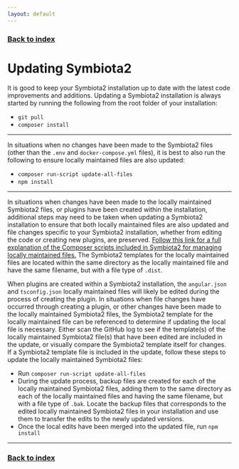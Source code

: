 ```yaml
---
layout: default
---
```


### [Back to index](./index.html)

# Updating Symbiota2

It is good to keep your Symbiota2 installation up to date with the latest code improvements and additions. Updating a Symbiota2 
installation is always started by running the following from the root folder of your installation:
- `git pull`
- `composer install`

* * *
In situations when no changes have been made to the Symbiota2 files (other than the `.env` and `docker-compose.yml` files), 
it is best to also run the following to ensure locally maintained files are also updated: 
- `composer run-script update-all-files`
- `npm install`

* * *
In situations when changes have been made to the locally maintained Symbiota2 files, or plugins have been created within 
the installation, additional steps may need to be taken when updating a Symbiota2 installation to ensure that both locally 
maintained files are also updated and file changes specific to your Symbiota2 installation, whether from editing the code 
or creating new plugins, are preserved. [Follow this link for a full explanation of the Composer scripts included in 
Symbiota2 for managing locally maintained files.](./plugin_composer_scripts.html) The Symbiota2 templates for the locally 
maintained files are located within the same directory as the locally maintained file and have the same filename, but with 
a file type of `.dist`.

When plugins are created within a Symbiota2 installation, the `angular.json` and `tsconfig.json` locally maintained files 
will likely be edited during the process of creating the plugin. In situations when file changes have occurred through creating a 
plugin, or other changes have been made to the locally maintained Symbiota2 files, the Symbiota2 template for the locally 
maintained file can be referenced to determine if updating the local file is necessary. Either scan the GitHub log to see 
if the template(s) of the locally maintained Symbiota2 file(s) that have been edited are included in the update, or visually 
compare the Symbiota2 template itself for changes. If a Symbiota2 template file is included in the update, follow these 
steps to update the locally maintained Symbiota2 files:
- Run `composer run-script update-all-files`
- During the update process, backup files are created for each of the locally maintained Symbiota2 files, adding them to the same directory 
  as each of the locally maintained files and having the same filename, but with a file type of `.bak`. Locate the backup files that 
  corresponds to the edited locally maintained Symbiota2 files in your installation and use them to transfer the edits to the newly updated versions.
- Once the local edits have been merged into the updated file, run `npm install`

* * *

### [Back to index](./index.html)
